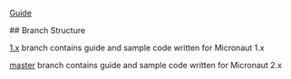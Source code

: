 [Guide](http://guides.micronaut.io/micronaut-data-access-jpa-hibernate/guide/index.html)

## Branch Structure

[1.x](https://github.com/micronaut-guides/micronaut-data-access-jpa-hibernate/tree/1.x) branch contains guide and sample code written for Micronaut 1.x

[master](https://github.com/micronaut-guides/micronaut-data-access-jpa-hibernate/tree/master) branch contains guide and sample code written for Micronaut 2.x
